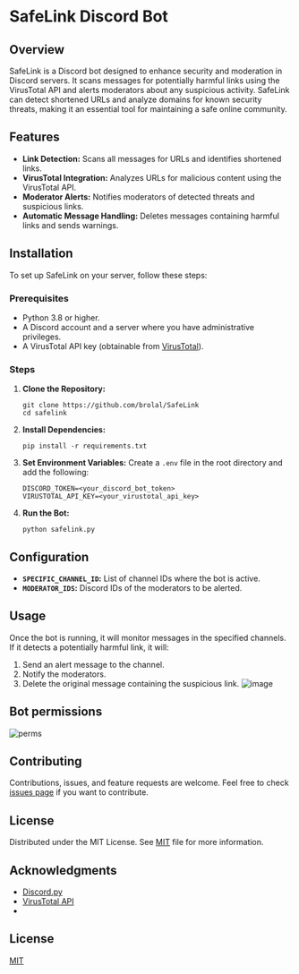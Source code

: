 # SafeLink Discord Bot

## Overview
SafeLink is a Discord bot designed to enhance security and moderation in Discord servers. It scans messages for potentially harmful links using the VirusTotal API and alerts moderators about any suspicious activity. SafeLink can detect shortened URLs and analyze domains for known security threats, making it an essential tool for maintaining a safe online community.

## Features
- **Link Detection:** Scans all messages for URLs and identifies shortened links.
- **VirusTotal Integration:** Analyzes URLs for malicious content using the VirusTotal API.
- **Moderator Alerts:** Notifies moderators of detected threats and suspicious links.
- **Automatic Message Handling:** Deletes messages containing harmful links and sends warnings.

## Installation
To set up SafeLink on your server, follow these steps:

### Prerequisites
- Python 3.8 or higher.
- A Discord account and a server where you have administrative privileges.
- A VirusTotal API key (obtainable from [VirusTotal](https://www.virustotal.com/)).

### Steps
1. **Clone the Repository:**
   ```
   git clone https://github.com/brolal/SafeLink
   cd safelink
   ```

2. **Install Dependencies:**
   ```
   pip install -r requirements.txt
   ```

3. **Set Environment Variables:**
   Create a `.env` file in the root directory and add the following:
   ```
   DISCORD_TOKEN=<your_discord_bot_token>
   VIRUSTOTAL_API_KEY=<your_virustotal_api_key>
   ```

4. **Run the Bot:**
   ```
   python safelink.py
   ```

## Configuration
- **`SPECIFIC_CHANNEL_ID`:** List of channel IDs where the bot is active.
- **`MODERATOR_IDS`:** Discord IDs of the moderators to be alerted.

## Usage
Once the bot is running, it will monitor messages in the specified channels. If it detects a potentially harmful link, it will:
1. Send an alert message to the channel.
2. Notify the moderators.
3. Delete the original message containing the suspicious link.
![image](https://github.com/brolal/SafeLink/assets/82910708/42ae0cf2-f312-4e73-909a-2f4a85f5b76e)

## Bot permissions
![perms](https://github.com/brolal/SafeLink/assets/82910708/069f6a33-cd69-41b7-8d91-eecbe5ca7133)

## Contributing
Contributions, issues, and feature requests are welcome. Feel free to check [issues page](link-to-your-issues-page) if you want to contribute.

## License
Distributed under the MIT License. See [MIT](link-to-your-license) file for more information.

## Acknowledgments
- [Discord.py](https://github.com/Rapptz/discord.py)
- [VirusTotal API](https://www.virustotal.com/)
- 
## License
[MIT](link-to-your-license)
